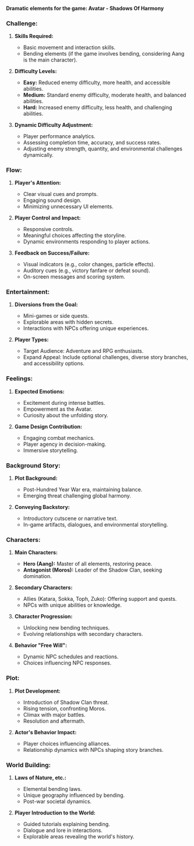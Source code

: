 #### Dramatic elements for the game: Avatar - Shadows Of Harmony

### Challenge:

1. **Skills Required:**
   - Basic movement and interaction skills.
   - Bending elements (if the game involves bending, considering Aang is the main character).

2. **Difficulty Levels:**
   - **Easy:** Reduced enemy difficulty, more health, and accessible abilities.
   - **Medium:** Standard enemy difficulty, moderate health, and balanced abilities.
   - **Hard:** Increased enemy difficulty, less health, and challenging abilities.

3. **Dynamic Difficulty Adjustment:**
   - Player performance analytics.
   - Assessing completion time, accuracy, and success rates.
   - Adjusting enemy strength, quantity, and environmental challenges dynamically.

### Flow:

1. **Player's Attention:**
   - Clear visual cues and prompts.
   - Engaging sound design.
   - Minimizing unnecessary UI elements.

2. **Player Control and Impact:**
   - Responsive controls.
   - Meaningful choices affecting the storyline.
   - Dynamic environments responding to player actions.

3. **Feedback on Success/Failure:**
   - Visual indicators (e.g., color changes, particle effects).
   - Auditory cues (e.g., victory fanfare or defeat sound).
   - On-screen messages and scoring system.

### Entertainment:

1. **Diversions from the Goal:**
   - Mini-games or side quests.
   - Explorable areas with hidden secrets.
   - Interactions with NPCs offering unique experiences.

2. **Player Types:**
   - Target Audience: Adventure and RPG enthusiasts.
   - Expand Appeal: Include optional challenges, diverse story branches, and accessibility options.

### Feelings:

1. **Expected Emotions:**
   - Excitement during intense battles.
   - Empowerment as the Avatar.
   - Curiosity about the unfolding story.

2. **Game Design Contribution:**
   - Engaging combat mechanics.
   - Player agency in decision-making.
   - Immersive storytelling.

### Background Story:

1. **Plot Background:**
   - Post-Hundred Year War era, maintaining balance.
   - Emerging threat challenging global harmony.

2. **Conveying Backstory:**
   - Introductory cutscene or narrative text.
   - In-game artifacts, dialogues, and environmental storytelling.

### Characters:

1. **Main Characters:**
   - **Hero (Aang):** Master of all elements, restoring peace.
   - **Antagonist (Moros):** Leader of the Shadow Clan, seeking domination.

2. **Secondary Characters:**
   - Allies (Katara, Sokka, Toph, Zuko): Offering support and quests.
   - NPCs with unique abilities or knowledge.

3. **Character Progression:**
   - Unlocking new bending techniques.
   - Evolving relationships with secondary characters.

4. **Behavior "Free Will":**
   - Dynamic NPC schedules and reactions.
   - Choices influencing NPC responses.

### Plot:

1. **Plot Development:**
   - Introduction of Shadow Clan threat.
   - Rising tension, confronting Moros.
   - Climax with major battles.
   - Resolution and aftermath.

2. **Actor's Behavior Impact:**
   - Player choices influencing alliances.
   - Relationship dynamics with NPCs shaping story branches.

### World Building:

1. **Laws of Nature, etc.:**
   - Elemental bending laws.
   - Unique geography influenced by bending.
   - Post-war societal dynamics.

2. **Player Introduction to the World:**
   - Guided tutorials explaining bending.
   - Dialogue and lore in interactions.
   - Explorable areas revealing the world's history.
